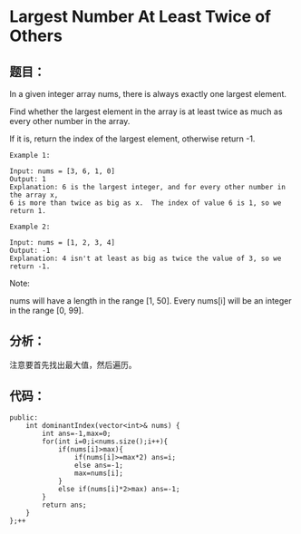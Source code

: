 # Largest Number At Least Twice of Others
## 题目：
In a given integer array nums, there is always exactly one largest element.

Find whether the largest element in the array is at least twice as much as every other number in the array.

If it is, return the index of the largest element, otherwise return -1.
```
Example 1:

Input: nums = [3, 6, 1, 0]
Output: 1
Explanation: 6 is the largest integer, and for every other number in the array x,
6 is more than twice as big as x.  The index of value 6 is 1, so we return 1.
``` 
```
Example 2:

Input: nums = [1, 2, 3, 4]
Output: -1
Explanation: 4 isn't at least as big as twice the value of 3, so we return -1.
```

Note:

nums will have a length in the range [1, 50].
Every nums[i] will be an integer in the range [0, 99].
## 分析：
注意要首先找出最大值，然后遍历。
## 代码：
```class Solution {
public:
    int dominantIndex(vector<int>& nums) {
        int ans=-1,max=0;
        for(int i=0;i<nums.size();i++){
            if(nums[i]>max){
                if(nums[i]>=max*2) ans=i;
                else ans=-1;
                max=nums[i];
            }
            else if(nums[i]*2>max) ans=-1;
        }
        return ans;
    }
};++
